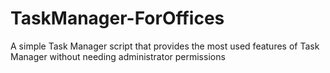 # TaskManager-ForOffices
A simple Task Manager script that provides the most used features of Task Manager without needing administrator permissions
